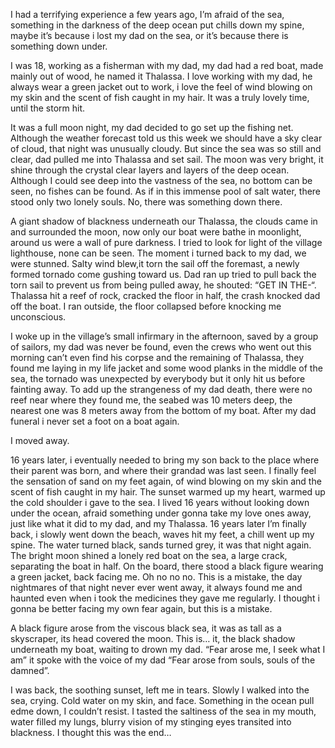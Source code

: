 I had a terrifying experience a few years ago, I’m afraid of the sea, something in the darkness of the deep ocean put chills down my spine, maybe it’s because i lost my dad on the sea, or it’s because there is something down under. 

I was 18, working as a fisherman with my dad, my dad had a red boat, made mainly out of wood, he named it Thalassa. I love working with my dad, he always wear a green jacket out to work, i love the feel of wind blowing on my skin and the scent of fish caught in my hair. It was a truly lovely time, until the storm hit.

It was a full moon night, my dad decided to go set up the fishing net. Although the weather forecast told us this week we should have a sky clear of cloud, that night was unusually cloudy. But since the sea was so still and clear, dad pulled me into Thalassa and set sail. The moon was very bright, it shine through the crystal clear layers and layers of the deep ocean. Although I could see deep into the vastness of the sea, no bottom can be seen, no fishes can be found. As if in this immense pool of salt water, there stood only two lonely souls. No, there was something down there.

A giant shadow of blackness underneath our Thalassa, the clouds came in and surrounded the moon, now only our boat were bathe in moonlight, around us were a wall of pure darkness. I tried to look for light of the village lighthouse, none can be seen. The moment i turned back to my dad, we were stunned. Salty wind blew,it torn the sail off the foremast, a newly formed tornado come gushing toward us. Dad ran up tried to pull back the torn sail to prevent us from being pulled away, he shouted: “GET IN THE-“. Thalassa hit a reef of rock, cracked the floor in half, the crash knocked dad off the boat. I ran outside, the floor collapsed before knocking me unconscious.

I woke up in the village’s small infirmary in the afternoon, saved by a group of sailors, my dad was never be found, even the crews who went out this morning can’t even find his corpse and the remaining of Thalassa, they found me laying in my life jacket and some wood planks in the middle of the sea, the tornado was unexpected by everybody but it only hit us before fainting away. To add up the strangeness of my dad death, there were no reef near where they found me, the seabed was 10 meters deep, the nearest one was 8 meters away from the bottom of my boat. After my dad funeral i never set a foot on a boat again.

I moved away.

16 years later, i eventually needed to bring my son back to the place where their parent was born, and where their grandad was last seen. I finally feel the sensation of sand on my feet again, of wind blowing on my skin and the scent of fish caught in my hair. The sunset warmed up my heart, warmed up the cold shoulder i gave to the sea. I lived 16 years without looking down under the ocean, afraid something under gonna take my love ones away, just like what it did to my dad, and my Thalassa. 16 years later I’m finally back, i slowly went down the beach, waves hit my feet, a chill went up my spine. The water turned black, sands turned grey, it was that night again. The bright moon shined a lonely red boat on the sea, a large crack, separating the boat in half. On the board, there stood a black figure wearing a green jacket, back facing me. Oh no no no. This is a mistake, the day nightmares of that night never ever went away, it always found me and haunted even when i took the medicines they gave me regularly. I thought i gonna be better facing my own fear again, but this is a mistake.

A black figure arose from the viscous black sea, it was as tall as a skyscraper, its head covered the moon. This is… it, the black shadow underneath my boat, waiting to drown my dad. “Fear arose me, I seek what I am” it spoke with the voice of my dad “Fear arose from souls, souls of the damned”. 

I was back, the soothing sunset, left me in tears. Slowly I walked into the sea, crying. Cold water on my skin, and face. Something in the ocean pull edme down, I couldn’t resist. I tasted the saltiness of the sea in my mouth, water filled my lungs, blurry vision of my stinging eyes transited into blackness. I thought this was the end…